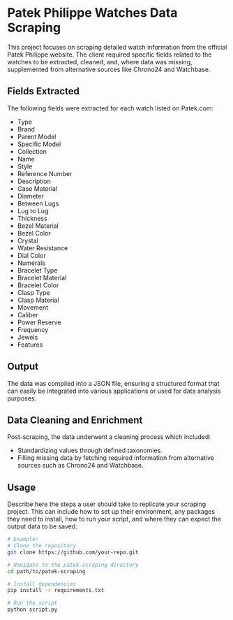 # Patek Philippe Watches Data Scraping

This project focuses on scraping detailed watch information from the official Patek Philippe website. The client required specific fields related to the watches to be extracted, cleaned, and, where data was missing, supplemented from alternative sources like Chrono24 and Watchbase.

## Fields Extracted

The following fields were extracted for each watch listed on Patek.com:

- Type
- Brand
- Parent Model
- Specific Model
- Collection
- Name
- Style
- Reference Number
- Description
- Case Material
- Diameter
- Between Lugs
- Lug to Lug
- Thickness
- Bezel Material
- Bezel Color
- Crystal
- Water Resistance
- Dial Color
- Numerals
- Bracelet Type
- Bracelet Material
- Bracelet Color
- Clasp Type
- Clasp Material
- Movement
- Caliber
- Power Reserve
- Frequency
- Jewels
- Features

## Output

The data was compiled into a JSON file, ensuring a structured format that can easily be integrated into various applications or used for data analysis purposes.

## Data Cleaning and Enrichment

Post-scraping, the data underwent a cleaning process which included:

- Standardizing values through defined taxonomies.
- Filling missing data by fetching required information from alternative sources such as Chrono24 and Watchbase.

## Usage

Describe here the steps a user should take to replicate your scraping project. This can include how to set up their environment, any packages they need to install, how to run your script, and where they can expect the output data to be saved.

```sh
# Example:
# Clone the repository
git clone https://github.com/your-repo.git

# Navigate to the patek-scraping directory
cd path/to/patek-scraping

# Install dependencies
pip install -r requirements.txt

# Run the script
python script.py
